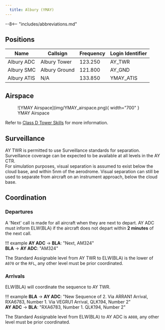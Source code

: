 ```yaml
---
  title: Albury (YMAY)
---
```


--8<-- "includes/abbreviations.md"

## Positions

| Name | Callsign | Frequency | Login Identifier |
| ---- | -------- | --------- | ---------------- |
| Albury ADC | Albury Tower | 123.250 | AY_TWR |
| Albury SMC | Albury Ground | 121.800 | AY_GND |
| Albury ATIS | N/A | 133.850 | YMAY_ATIS |

## Airspace

<figure markdown>
![YMAY Airspace](img/YMAY_airspace.png){ width="700" }
  <figcaption>YMAY Airspace</figcaption>
</figure>

Refer to [Class D Tower Skills](../../controller-skills/classdtwr) for more information.

## Surveillance
AY TWR is permitted to use Surveillance standards for separation. Surveillance coverage can be expected to be available at all levels in the AY CTR.  
For simulation purposes, visual separation is assumed to exist below the cloud base, and within 5nm of the aerodrome. Visual separation can still be used to separate from aircraft on an instrument approach, below the cloud base.

## Coordination
### Departures
A 'Next' call is made for all aircraft when they are next to depart. AY ADC must inform ELW(BLA) if the aircraft does not depart within **2 minutes** of the next call.

!!! example
    <span class="hotline">**AY ADC** -> **BLA**</span>: "Next, AM324"  
    <span class="hotline">**BLA** -> **AY ADC**</span>: "AM324"

The Standard Assignable level from AY TWR to ELW(BLA) is the lower of `A070` or the `RFL`, any other level must be prior coordinated.
### Arrivals
ELW(BLA) will coordinate the sequence to AY TWR.

!!! example
    <span class="coldline">**BLA** -> **AY ADC**</span>: "New Sequence of 2. Via ARRAN1 Arrival, RXA6783, Number 1. Via VEGRU1 Arrival, QLK194, Number 2”  
    <span class="coldline">**AY ADC** -> **BLA**</span>: "RXA6783, Number 1. QLK194, Number 2"  

The Standard Assignable level from ELW(BLA) to AY ADC is `A080`, any other level must be prior coordinated.